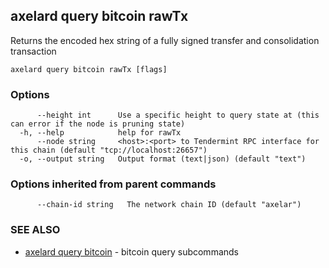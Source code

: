 ## axelard query bitcoin rawTx

Returns the encoded hex string of a fully signed transfer and consolidation transaction

```
axelard query bitcoin rawTx [flags]
```

### Options

```
      --height int      Use a specific height to query state at (this can error if the node is pruning state)
  -h, --help            help for rawTx
      --node string     <host>:<port> to Tendermint RPC interface for this chain (default "tcp://localhost:26657")
  -o, --output string   Output format (text|json) (default "text")
```

### Options inherited from parent commands

```
      --chain-id string   The network chain ID (default "axelar")
```

### SEE ALSO

- [axelard query bitcoin](axelard_query_bitcoin.md)	 - bitcoin query subcommands
